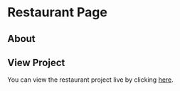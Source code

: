 # Restaurant Page
## About
## View Project
You can view the restaurant project live by clicking [here](https://brajpatel.github.io/restaurant-page/).
